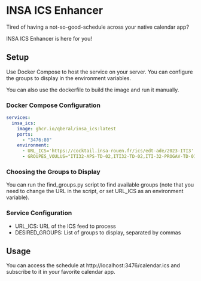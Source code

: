 # INSA ICS Enhancer

Tired of having a not-so-good-schedule across your native calendar app?

INSA ICS Enhancer is here for you!

## Setup

Use Docker Compose to host the service on your server. You can configure the groups to display in the environment variables.

You can also use the dockerfile to build the image and run it manually.

### Docker Compose Configuration

```yml
services:
  insa_ics:
    image: ghcr.io/qberal/insa_ics:latest
    ports:
      - "3476:80"
    environment:
      - URL_ICS='https://cocktail.insa-rouen.fr/ics/edt-ade/2023-ITI3'
      - GROUPES_VOULUS="ITI32-APS-TD-02,ITI32-TD-02,ITI-32-PROGAV-TD-01,ITI32-TP2-1,ITI32-ESPAGNOL-RN-TD-01,ITI32-ANG-PG-TD-04"
```
### Choosing the Groups to Display
You can run the find_groups.py script to find available groups (note that you need to change the URL in the script, or set URL_ICS as an environment variable).

### Service Configuration
- URL_ICS: URL of the ICS feed to process
- DESIRED_GROUPS: List of groups to display, separated by commas

## Usage
You can access the schedule at http://localhost:3476/calendar.ics and subscribe to it in your favorite calendar app.